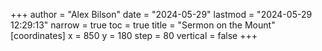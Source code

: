 +++
author = "Alex Bilson"
date = "2024-05-29"
lastmod = "2024-05-29 12:29:13"
narrow = true
toc = true
title = "Sermon on the Mount"
[coordinates]
    x = 850
    y = 180
    step = 80
    vertical = false
+++
